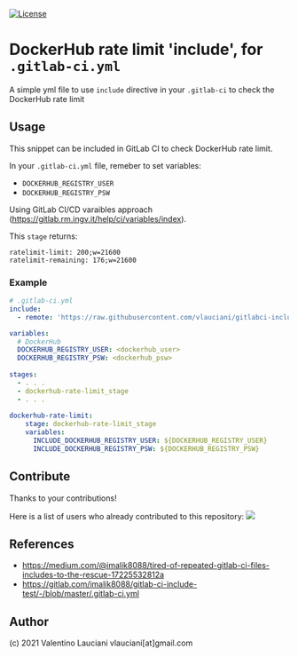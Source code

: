 [![License](https://img.shields.io/badge/license-MIT-lightgrey.svg)](https://github.com/vlauciani/gitlabci-include-for-dockerhub-rate-limit/blob/main/LICENSE)

# DockerHub rate limit 'include', for `.gitlab-ci.yml`
A simple yml file to use `include` directive in your `.gitlab-ci` to check the DockerHub rate limit

## Usage

This snippet can be included in GitLab CI to check DockerHub rate limit.

In your `.gitlab-ci.yml` file, remeber to set variables:
- `DOCKERHUB_REGISTRY_USER` 
- `DOCKERHUB_REGISTRY_PSW`

Using GitLab CI/CD varaibles approach (https://gitlab.rm.ingv.it/help/ci/variables/index).

This `stage` returns:
```
ratelimit-limit: 200;w=21600
ratelimit-remaining: 176;w=21600
```

### Example

```yml
# .gitlab-ci.yml
include:
  - remote: 'https://raw.githubusercontent.com/vlauciani/gitlabci-include-for-dockerhub-rate-limit/main/dockerhub-rate-limit.yml'

variables:
  # DockerHub
  DOCKERHUB_REGISTRY_USER: <dockerhub_user>
  DOCKERHUB_REGISTRY_PSW: <dockerhub_psw>
    
stages:
  - . . .
  - dockerhub-rate-limit_stage
  - . . .
  
dockerhub-rate-limit:
    stage: dockerhub-rate-limit_stage  
    variables:
      INCLUDE_DOCKERHUB_REGISTRY_USER: ${DOCKERHUB_REGISTRY_USER}
      INCLUDE_DOCKERHUB_REGISTRY_PSW: ${DOCKERHUB_REGISTRY_PSW}    
```

## Contribute
Thanks to your contributions!

Here is a list of users who already contributed to this repository:
<a href="https://github.com/vlauciani/gitlabci-include-for-dockerhub-rate-limit/graphs/contributors">
  <img src="https://contrib.rocks/image?repo=vlauciani/gitlabci-include-for-dockerhub-rate-limit" />
</a>

## References
- https://medium.com/@imalik8088/tired-of-repeated-gitlab-ci-files-includes-to-the-rescue-17225532812a
- https://gitlab.com/imalik8088/gitlab-ci-include-test/-/blob/master/.gitlab-ci.yml

## Author
(c) 2021 Valentino Lauciani vlauciani[at]gmail.com
